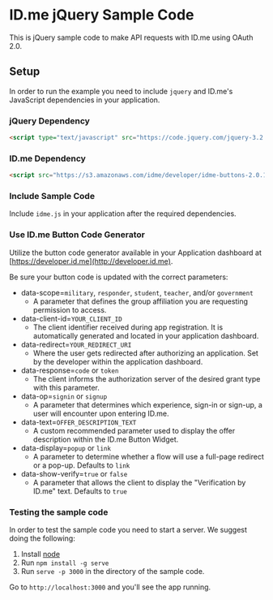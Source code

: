 # ID.me jQuery Sample Code #

This is jQuery sample code to make API requests with ID.me using OAuth 2.0.

## Setup ##

In order to run the example you need to include `jquery` and ID.me's JavaScript dependencies in your application.

### jQuery Dependency ###

```html
<script type="text/javascript" src="https://code.jquery.com/jquery-3.2.0.min.js"></script>
```

### ID.me Dependency ###

```html
<script src="https://s3.amazonaws.com/idme/developer/idme-buttons-2.0.1/assets/js/idme-modal.min.js" type="text/javascript"></script>
```

### Include Sample Code ###

Include `idme.js` in your application after the required dependencies.

### Use ID.me Button Code Generator ###

Utilize the button code generator available in your Application dashboard at [https://developer.id.me](http://developer.id.me).

Be sure your button code is updated with the correct parameters:

  * data-scope=`military`, `responder`, `student`, `teacher`, and/or `government`
    * A parameter that defines the group affiliation you are requesting permission to access.
  * data-client-id=`YOUR_CLIENT_ID`
    * The client identifier received during app registration. It is automatically generated and located in your application dashboard.
  * data-redirect=`YOUR_REDIRECT_URI`
    * Where the user gets redirected after authorizing an application. Set by the developer within the application dashboard.
  * data-response=`code` or `token`
    * The client informs the authorization server of the desired grant type with this parameter.
  * data-op=`signin` or `signup`
    * A parameter that determines which experience, sign-in or sign-up, a user will encounter upon entering ID.me.
  * data-text=`OFFER_DESCRIPTION_TEXT`
    * A custom recommended parameter used to display the offer description within the ID.me Button Widget.
  * data-display=`popup` or `link`
    * A parameter to determine whether a flow will use a full-page redirect or a pop-up. Defaults to `link`
  * data-show-verify=`true` or `false`
    * A parameter that allows the client to display the "Verification by ID.me" text. Defaults to `true`

### Testing the sample code ###

In order to test the sample code you need to start a server. We suggest doing the following:

1. Install [node](https://docs.npmjs.com/getting-started/installing-node)
2. Run `npm install -g serve`
3. Run `serve -p 3000` in the directory of the sample code.

Go to `http://localhost:3000` and you'll see the app running.
